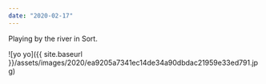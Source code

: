 ```yaml
---
date: "2020-02-17"
---
```


Playing by the river in Sort.

![yo yo]({{ site.baseurl }}/assets/images/2020/ea9205a7341ec14de34a90dbdac21959e33ed791.jpg)
